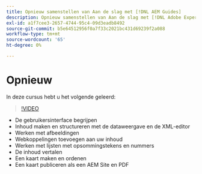 ```yaml
---
title: Opnieuw samenstellen van Aan de slag met [!DNL AEM Guides]
description: Opnieuw samenstellen van Aan de slag met [!DNL Adobe Experience Manager Guides]
exl-id: a1f7cee3-2657-4744-95c4-09d3eadb8492
source-git-commit: b5e64512956f0a7f33c2021bc431d69239f2a088
workflow-type: tm+mt
source-wordcount: '65'
ht-degree: 0%

---
```


# Opnieuw

In deze cursus hebt u het volgende geleerd:

>[!VIDEO](https://video.tv.adobe.com/v/336660?quality=12&learn=on)

- De gebruikersinterface begrijpen
- Inhoud maken en structureren met de dataweergave en de XML-editor
- Werken met afbeeldingen
- Webkoppelingen toevoegen aan uw inhoud
- Werken met lijsten met opsommingstekens en nummers
- De inhoud vertalen
- Een kaart maken en ordenen
- Een kaart publiceren als een AEM Site en PDF
